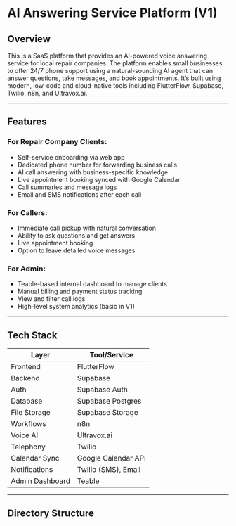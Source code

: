 # AI Answering Service Platform (V1)

## Overview

This is a SaaS platform that provides an AI-powered voice answering service for local repair companies. The platform enables small businesses to offer 24/7 phone support using a natural-sounding AI agent that can answer questions, take messages, and book appointments. It’s built using modern, low-code and cloud-native tools including FlutterFlow, Supabase, Twilio, n8n, and Ultravox.ai.

---

## Features

### For Repair Company Clients:
- Self-service onboarding via web app
- Dedicated phone number for forwarding business calls
- AI call answering with business-specific knowledge
- Live appointment booking synced with Google Calendar
- Call summaries and message logs
- Email and SMS notifications after each call

### For Callers:
- Immediate call pickup with natural conversation
- Ability to ask questions and get answers
- Live appointment booking
- Option to leave detailed voice messages

### For Admin:
- Teable-based internal dashboard to manage clients
- Manual billing and payment status tracking
- View and filter call logs
- High-level system analytics (basic in V1)

---

## Tech Stack

| Layer             | Tool/Service        |
|------------------|---------------------|
| Frontend         | FlutterFlow         |
| Backend          | Supabase            |
| Auth             | Supabase Auth       |
| Database         | Supabase Postgres   |
| File Storage     | Supabase Storage    |
| Workflows        | n8n                 |
| Voice AI         | Ultravox.ai         |
| Telephony        | Twilio              |
| Calendar Sync    | Google Calendar API |
| Notifications    | Twilio (SMS), Email |
| Admin Dashboard  | Teable              |

---

## Directory Structure

